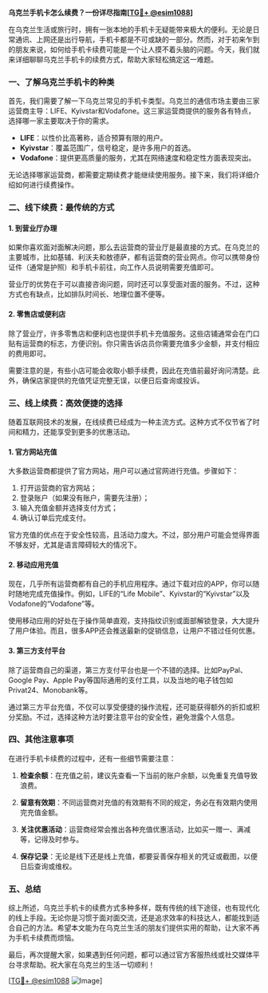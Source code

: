 **乌克兰手机卡怎么续费？一份详尽指南[[TG💪+ @esim1088](https://t.me/s/esim1088)]**

在乌克兰生活或旅行时，拥有一张本地的手机卡无疑能带来极大的便利。无论是日常通讯、上网还是出行导航，手机卡都是不可或缺的一部分。然而，对于初来乍到的朋友来说，如何给手机卡续费可能是一个让人摸不着头脑的问题。今天，我们就来详细聊聊乌克兰手机卡的续费方式，帮助大家轻松搞定这一难题。

### 一、了解乌克兰手机卡的种类

首先，我们需要了解一下乌克兰常见的手机卡类型。乌克兰的通信市场主要由三家运营商主导：LIFE、Kyivstar和Vodafone。这三家运营商提供的服务各有特点，选择哪一家主要取决于你的需求。

- **LIFE**：以性价比高著称，适合预算有限的用户。
- **Kyivstar**：覆盖范围广，信号稳定，是许多用户的首选。
- **Vodafone**：提供更高质量的服务，尤其在网络速度和稳定性方面表现突出。

无论选择哪家运营商，都需要定期续费才能继续使用服务。接下来，我们将详细介绍如何进行续费操作。

### 二、线下续费：最传统的方式

#### 1. 到营业厅办理

如果你喜欢面对面解决问题，那么去运营商的营业厅是最直接的方式。在乌克兰的主要城市，比如基辅、利沃夫和敖德萨，都有运营商的营业网点。你可以携带身份证件（通常是护照）和手机卡前往，向工作人员说明需要充值即可。

营业厅的优势在于可以直接咨询问题，同时还可以享受面对面的服务。不过，这种方式也有缺点，比如排队时间长、地理位置不便等。

#### 2. 零售店或便利店

除了营业厅，许多零售店和便利店也提供手机卡充值服务。这些店铺通常会在门口贴有运营商的标志，方便识别。你只需告诉店员你需要充值多少金额，并支付相应的费用即可。

需要注意的是，有些小店可能会收取小额手续费，因此在充值前最好询问清楚。此外，确保店家提供的充值凭证完整无误，以便日后查询或投诉。

### 三、线上续费：高效便捷的选择

随着互联网技术的发展，在线续费已经成为一种主流方式。这种方式不仅节省了时间和精力，还能享受到更多的优惠活动。

#### 1. 官方网站充值

大多数运营商都提供了官方网站，用户可以通过官网进行充值。步骤如下：

1. 打开运营商的官方网站；
2. 登录账户（如果没有账户，需要先注册）；
3. 输入充值金额并选择支付方式；
4. 确认订单后完成支付。

官方充值的优点在于安全性较高，且活动力度大。不过，部分用户可能会觉得界面不够友好，尤其是语言障碍较大的情况下。

#### 2. 移动应用充值

现在，几乎所有运营商都有自己的手机应用程序。通过下载对应的APP，你可以随时随地完成充值操作。例如，LIFE的“Life Mobile”、Kyivstar的“Kyivstar”以及Vodafone的“Vodafone”等。

使用移动应用的好处在于操作简单直观，支持指纹识别或面部解锁登录，大大提升了用户体验。而且，很多APP还会推送最新的促销信息，让用户不错过任何优惠。

#### 3. 第三方支付平台

除了运营商自己的渠道，第三方支付平台也是一个不错的选择。比如PayPal、Google Pay、Apple Pay等国际通用的支付工具，以及当地的电子钱包如Privat24、Monobank等。

通过第三方平台充值，不仅可以享受便捷的操作流程，还可能获得额外的折扣或积分奖励。不过，选择这种方法时要注意平台的安全性，避免泄露个人信息。

### 四、其他注意事项

在进行手机卡续费的过程中，还有一些细节需要注意：

1. **检查余额**：在充值之前，建议先查看一下当前的账户余额，以免重复充值导致浪费。
   
2. **留意有效期**：不同运营商对充值的有效期有不同的规定，务必在有效期内使用完充值金额。

3. **关注优惠活动**：运营商经常会推出各种充值优惠活动，比如买一赠一、满减等，记得及时参与。

4. **保存记录**：无论是线下还是线上充值，都要妥善保存相关的凭证或截图，以便日后查询或维权。

### 五、总结

综上所述，乌克兰手机卡的续费方式多种多样，既有传统的线下途径，也有现代化的线上手段。无论你是习惯于面对面交流，还是追求效率的科技达人，都能找到适合自己的方法。希望本文能为在乌克兰生活的朋友们提供实用的帮助，让大家不再为手机卡续费而烦恼。

最后，再次提醒大家，如果遇到任何问题，都可以通过官方客服热线或社交媒体平台寻求帮助。祝大家在乌克兰的生活一切顺利！

[[TG💪+ @esim1088](https://t.me/s/esim1088) ![Image](https://i.postimg.cc/4NQfJmqS/Snipaste-2025-05-13-00-14-12.png)]